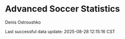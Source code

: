 # Advanced Soccer Statistics
Denis Ostroushko

<!-- gfm -->

Last successful data update: 2025-08-28 12:15:16 CST
